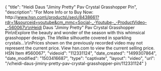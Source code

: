 {
    "title": "Heidi Daus \"Jiminy Pretty\" Pav Crystal Grasshopper Pin",
    "description": "For More Info or to Buy Now: http:\/\/www.hsn.com\/products\/seo\/8438661?rdr=1&sourceid=youtube&cm_mmc=Social-_-Youtube-_-ProductVideo-_-560067\r\nHeidi Daus \"Jiminy Pretty\" Pav Crystal Grasshopper Pin\nExplore the beauty and wonder of the season with this whimsical grasshopper design. The lifelike silhouette covered in sparkling crystals...\r\nPrices shown on the previously recorded video may not represent the current price.  View hsn.com to view the current selling price. HSN Item #560067",
    "videoid": "112331124",
    "date_created": "1499307864",
    "date_modified": "1503416687",
    "type": "captivate",
    "layout": "video",
    "url": "\/v\/heidi-daus-jiminy-pretty-pav-crystal-grasshopper-pin\/112331124"
}